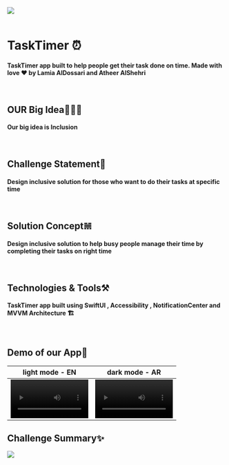 <div>
<img src="https://user-images.githubusercontent.com/48866107/212018273-b4b99b1e-fa56-463c-bdcb-c34347e5fdc7.jpg">
</div>
<br />

# TaskTimer ⏰
  #### TaskTimer app built to help people get their task done on time. Made with love ❤️ by Lamia AlDossari and Atheer AlShehri
<br />

## OUR Big Idea🧏🏻‍♀️
#### Our big idea is Inclusion
<br />

## Challenge Statement🤯
#### Design inclusive solution for those who want to do their tasks at specific time
<br />

## Solution Concept𝌣
#### Design inclusive solution to help busy people manage their time by completing their tasks on right time
<br />

## Technologies & Tools⚒️
#### TaskTimer app built using SwiftUI , Accessibility , NotificationCenter and MVVM Architecture 🏗
<br />

## Demo of our App🎥
light mode - EN | dark mode - AR
:-: | :-:
<video src='https://user-images.githubusercontent.com/48866107/212037175-68637742-46ba-432d-8a2d-aac34ae591fb.mp4' width=180/> | <video src='https://user-images.githubusercontent.com/48866107/212037543-163d54d9-06b5-470b-9b05-3a4bd2789d42.mp4' width=180/>



## Challenge Summary✨
<div>
<img src="https://user-images.githubusercontent.com/48866107/212016120-8b6b750c-d188-431d-be3a-f3e2a44fca39.jpeg">
</div>
<br />
